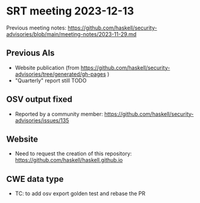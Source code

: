 # SRT meeting 2023-12-13

Previous meeting notes: https://github.com/haskell/security-advisories/blob/main/meeting-notes/2023-11-29.md

## Previous AIs

- Website publication (from https://github.com/haskell/security-advisories/tree/generated/gh-pages )
- "Quarterly" report still TODO

## OSV output fixed

- Reported by a community member: https://github.com/haskell/security-advisories/issues/135

## Website

- Need to request the creation of this repository: https://github.com/haskell/haskell.github.io

## CWE data type

- TC: to add osv export golden test and rebase the PR
